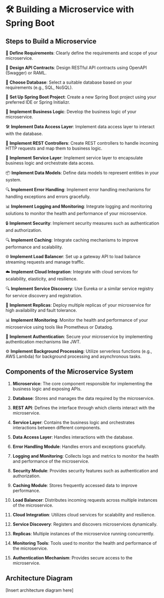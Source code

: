 # 🛠️ Building a Microservice with Spring Boot

## Steps to Build a Microservice

📝 **Define Requirements**: Clearly define the requirements and scope of your microservice.

🎨 **Design API Contracts**: Design RESTful API contracts using OpenAPI (Swagger) or RAML.

💽 **Choose Database**: Select a suitable database based on your requirements (e.g., SQL, NoSQL).

🚀 **Set Up Spring Boot Project**: Create a new Spring Boot project using your preferred IDE or Spring Initializr.

💼 **Implement Business Logic**: Develop the business logic of your microservice.

🛠️ **Implement Data Access Layer**: Implement data access layer to interact with the database.

🔌 **Implement REST Controllers**: Create REST controllers to handle incoming HTTP requests and map them to business logic.

🔧 **Implement Service Layer**: Implement service layer to encapsulate business logic and orchestrate data access.

📦 **Implement Data Models**: Define data models to represent entities in your system.

🔍 **Implement Error Handling**: Implement error handling mechanisms for handling exceptions and errors gracefully.

📊 **Implement Logging and Monitoring**: Integrate logging and monitoring solutions to monitor the health and performance of your microservice.

🔒 **Implement Security**: Implement security measures such as authentication and authorization.

🔍 **Implement Caching**: Integrate caching mechanisms to improve performance and scalability.

🌐 **Implement Load Balancer**: Set up a gateway API to load balance streaming requests and manage traffic.

☁️ **Implement Cloud Integration**: Integrate with cloud services for scalability, elasticity, and resilience.

🔍 **Implement Service Discovery**: Use Eureka or a similar service registry for service discovery and registration.

🔄 **Implement Replicas**: Deploy multiple replicas of your microservice for high availability and fault tolerance.

📊 **Implement Monitoring**: Monitor the health and performance of your microservice using tools like Prometheus or Datadog.

🔑 **Implement Authentication**: Secure your microservice by implementing authentication mechanisms like JWT.

⚙️ **Implement Background Processing**: Utilize serverless functions (e.g., AWS Lambda) for background processing and asynchronous tasks.

## Components of the Microservice System

1. **Microservice**: The core component responsible for implementing the business logic and exposing APIs.

2. **Database**: Stores and manages the data required by the microservice.

3. **REST API**: Defines the interface through which clients interact with the microservice.

4. **Service Layer**: Contains the business logic and orchestrates interactions between different components.

5. **Data Access Layer**: Handles interactions with the database.

6. **Error Handling Module**: Handles errors and exceptions gracefully.

7. **Logging and Monitoring**: Collects logs and metrics to monitor the health and performance of the microservice.

8. **Security Module**: Provides security features such as authentication and authorization.

9. **Caching Module**: Stores frequently accessed data to improve performance.

10. **Load Balancer**: Distributes incoming requests across multiple instances of the microservice.

11. **Cloud Integration**: Utilizes cloud services for scalability and resilience.

12. **Service Discovery**: Registers and discovers microservices dynamically.

13. **Replicas**: Multiple instances of the microservice running concurrently.

14. **Monitoring Tools**: Tools used to monitor the health and performance of the microservice.

15. **Authentication Mechanism**: Provides secure access to the microservice.

## Architecture Diagram

[Insert architecture diagram here]
